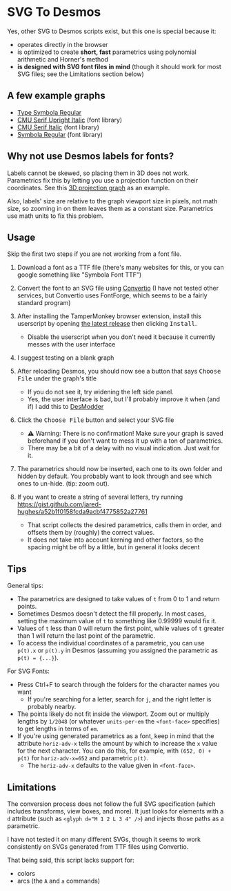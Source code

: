 # SVG To Desmos

Yes, other SVG to Desmos scripts exist, but this one is special because it:

- operates directly in the browser
- is optimized to create **short, fast** parametrics using polynomial arithmetic and Horner's method
- **is designed with SVG font files in mind** (though it should work for most SVG files; see the Limitations section below)

## A few example graphs

- [Type Symbola Regular](https://www.desmos.com/calculator/hziliwoljn)
- [CMU Serif Upright Italic](https://www.desmos.com/calculator/fv29j8rirp) (font library)
- [CMU Serif Italic](https://www.desmos.com/calculator/h5bbvbpd9c) (font library)
- [Symbola Regular](https://www.desmos.com/calculator/bmz2bbrlkl) (font library)

## Why not use Desmos labels for fonts?

Labels cannot be skewed, so placing them in 3D does not work. Parametrics fix this by letting you use a projection function on their coordinates. See this [3D projection graph](https://www.reddit.com/r/desmos/comments/n80zjj/desmos_not_manim_quantum_mechanical_spin/) as an example.

Also, labels' size are relative to the graph viewport size in pixels, not math size, so zooming in on them leaves them as a constant size. Parametrics use math units to fix this problem.

## Usage

Skip the first two steps if you are not working from a font file.

1. Download a font as a TTF file (there's many websites for this, or you can google something like "Symbola Font TTF")
2. Convert the font to an SVG file using [Convertio](https://convertio.co/ttf-svg/) (I have not tested other services, but Convertio uses FontForge, which seems to be a fairly standard program)
3. After installing the TamperMonkey browser extension, install this userscript by opening [the latest release](https://github.com/jared-hughes/svgToDesmos/releases/latest/download/svgToDesmos.user.js) then clicking <kbd>Install</kbd>.

   - Disable the userscript when you don't need it because it currently messes with the user interface

4. I suggest testing on a blank graph
5. After reloading Desmos, you should now see a button that says <kbd>Choose File</kbd> under the graph's title
   - If you do not see it, try widening the left side panel.
   - Yes, the user interface is bad, but I'll probably improve it when (and if) I add this to [DesModder](https://chrome.google.com/webstore/detail/desmodder-for-desmos/eclmfdfimjhkmjglgdldedokjaemjfjp)
6. Click the <kbd>Choose File</kbd> button and select your SVG file
   - ⚠️ Warning: There is no confirmation! Make sure your graph is saved beforehand if you don't want to mess it up with a ton of parametrics.
   - There may be a bit of a delay with no visual indication. Just wait for it.
7. The parametrics should now be inserted, each one to its own folder and hidden by default. You probably want to look through and see which ones to un-hide. (tip: zoom out).
8. If you want to create a string of several letters, try running https://gist.github.com/jared-hughes/a52b1f0158fcda9acbf4775852a27761
   - That script collects the desired parametrics, calls them in order, and offsets them by (roughly) the correct values.
   - It does not take into account kerning and other factors, so the spacing might be off by a little, but in general it looks decent

## Tips

General tips:

- The parametrics are designed to take values of `t` from 0 to 1 and return points.
- Sometimes Desmos doesn't detect the fill properly. In most cases, setting the maximum value of `t` to something like 0.99999 would fix it.
- Values of `t` less than 0 will return the first point, while values of `t` greater than 1 will return the last point of the parametric.
- To access the individual coordinates of a parametric, you can use `p(t).x` or `p(t).y` in Desmos (assuming you assigned the parametric as `p(t) = {...}`).

For SVG Fonts:

- Press Ctrl+F to search through the folders for the character names you want
  - If you're searching for a letter, search for `j`, and the right letter is probably nearby.
- The points likely do not fit inside the viewport. Zoom out or multiply lengths by `1/2048` (or whatever `units-per-em` the `<font-face>` specifies) to get lengths in terms of `em`.
- If you're using generated parametrics as a font, keep in mind that the attribute `horiz-adv-x` tells the amount by which to increase the `x` value for the next character. You can do this, for example, with `(652, 0) + p(t)` for `horiz-adv-x=652` and parametric `p(t)`.
  - The `horiz-adv-x` defaults to the value given in `<font-face>`.

## Limitations

The conversion process does not follow the full SVG specification (which includes transforms, view boxes, and more). It just looks for elements with a `d` attribute (such as `<glyph d="M 1 2 L 3 4" />`) and injects those paths as a parametric.

I have not tested it on many different SVGs, though it seems to work consistently on SVGs generated from TTF files using Convertio.

That being said, this script lacks support for:

- colors
- arcs (the `A` and `a` commands)
